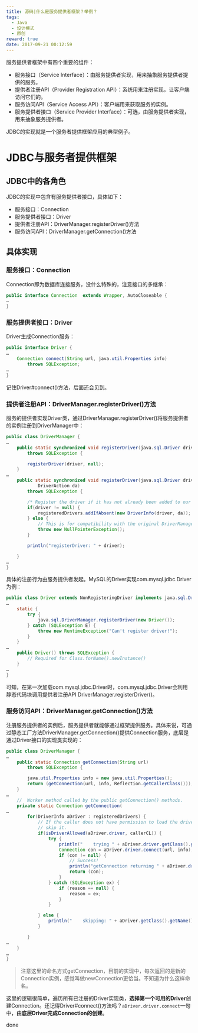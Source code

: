 ```yaml
---
title: 源码|什么是服务提供者框架？举例？
tags:
  - Java
  - 设计模式
  - 原创
reward: true
date: 2017-09-21 00:12:59
---
```



服务提供者框架中有四个重要的组件：

* 服务接口（Service Interface）：由服务提供者实现，用来抽象服务提供者提供的服务。
* 提供者注册API（Provider Registration API）：系统用来注册实现，让客户端访问它们的。
* 服务访问API（Service Access API）：客户端用来获取服务的实例。
* 服务提供者接口（Service Provider Interface）：可选，由服务提供者实现，用来抽象服务提供者。

JDBC的实现就是一个服务者提供框架应用的典型例子。

<!--more-->

# JDBC与服务者提供框架

## JDBC中的各角色

JDBC的实现中包含有服务提供者接口，具体如下：

* 服务接口：Connection
* 服务提供者接口：Driver
* 提供者注册API：DriverManager.registerDriver()方法
* 服务访问API：DriverManager.getConnection()方法

## 具体实现

### 服务接口：Connection

Connection即为数据库连接服务，没什么特殊的，注意接口的多继承：

```java
public interface Connection  extends Wrapper, AutoCloseable {
…
}
```

### 服务提供者接口：Driver

Driver生成Connection服务：

```java
public interface Driver {
…
    Connection connect(String url, java.util.Properties info)
        throws SQLException;
…
}
```

记住Driver#connect()方法，后面还会见到。

### 提供者注册API：DriverManager.registerDriver()方法

服务的提供者实现Driver类，通过DriverManager.registerDriver()将服务提供者的实例注册到DriverManager中：

```java
public class DriverManager {
…
    public static synchronized void registerDriver(java.sql.Driver driver)
        throws SQLException {

        registerDriver(driver, null);
    }
…
    public static synchronized void registerDriver(java.sql.Driver driver,
            DriverAction da)
        throws SQLException {

        /* Register the driver if it has not already been added to our list */
        if(driver != null) {
            registeredDrivers.addIfAbsent(new DriverInfo(driver, da));
        } else {
            // This is for compatibility with the original DriverManager
            throw new NullPointerException();
        }

        println("registerDriver: " + driver);

    }
…
}
```

具体的注册行为由服务提供者发起。MySQL的Driver实现com.mysql.jdbc.Driver为例：

```java
public class Driver extends NonRegisteringDriver implements java.sql.Driver {
…
	static {
		try {
			java.sql.DriverManager.registerDriver(new Driver());
		} catch (SQLException E) {
			throw new RuntimeException("Can't register driver!");
		}
	}
…
	public Driver() throws SQLException {
		// Required for Class.forName().newInstance()
	}
…
}
```

可知，在第一次加载com.mysql.jdbc.Driver时，com.mysql.jdbc.Driver会利用静态代码块调用提供者注册API DriverManager.registerDriver()。

### 服务访问API：DriverManager.getConnection()方法

注册服务提供者的实例后，服务提供者就能够通过框架提供服务。具体来说，可通过静态工厂方法DriverManager.getConnection()提供Connection服务，底层是通过Driver接口的实现类实现的：

```java
public class DriverManager {
…
    public static Connection getConnection(String url)
        throws SQLException {

        java.util.Properties info = new java.util.Properties();
        return (getConnection(url, info, Reflection.getCallerClass()));
    }
…
    //  Worker method called by the public getConnection() methods.
    private static Connection getConnection(
…
        for(DriverInfo aDriver : registeredDrivers) {
            // If the caller does not have permission to load the driver then
            // skip it.
            if(isDriverAllowed(aDriver.driver, callerCL)) {
                try {
                    println("    trying " + aDriver.driver.getClass().getName());
                    Connection con = aDriver.driver.connect(url, info);
                    if (con != null) {
                        // Success!
                        println("getConnection returning " + aDriver.driver.getClass().getName());
                        return (con);
                    }
                } catch (SQLException ex) {
                    if (reason == null) {
                        reason = ex;
                    }
                }

            } else {
                println("    skipping: " + aDriver.getClass().getName());
            }

        }
…
    }
…
}
```

>注意这里的命名方式getConnection，目前的实现中，每次返回的是新的Connection实例，感觉叫做newConnection更恰当。不知道为什么这样命名。

这里的逻辑很简单，遍历所有已注册的Driver实现类，**选择第一个可用的Driver**创建Connection。还记得Driver#connect()方法吗？`aDriver.driver.connect`一句中，**由底层Driver完成Connection的创建**。

done
